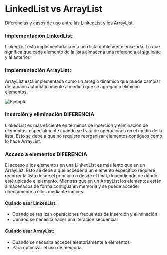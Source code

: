 # LinkedList vs ArrayList

Diferencias y casos de uso entre las LinkedList y los ArrayList.

### Implementación LinkedList:
LinkedList está implementada como una lista doblemente enlazada. Lo que significa que cada elemento de la lista almacena una referencia al siguiente y al anterior.

### Implementación ArrayList:
ArrayList está implementada como un arreglo dinámico que puede cambiar de tamaño automáticamente a medida que se agregan o eliminan elementos.

![Ejemplo]("C:\Users\PAVILION\Pictures\Screenshots\ArrayListVsLinkedList.png")

### Inserción y eliminación DIFERENCIA
LinkedList es más eficiente en términos de inserción y eliminación de elementos, especialmente cuando se trata de operaciones en el medio de la lista. Esto se debe a que no requiere reorganizar elementos contiguos como lo hace ArrayList.

### Acceso a elementos DIFERENCIA
El acceso a los elementos en una LinkedList es más lento que en un ArrayList. Esto se debe a que acceder a un elemento específico requiere recorrer la lista desde el principio o desde el final, dependiendo de dónde esté ubicado el elemento. Mientras que en un ArrayList los elementos están almacenados de forma contigua en memoria y se puede acceder directamente a ellos mediante índices.

#### Cuándo usar LinkedList:
- Cuando se realizan operaciones frecuentes de inserción y eliminación
- Cunaod se necesita hacer una iteración secuencial

#### Cuándo usar ArrayList:
- Cuando se necesita acceder aleatoriamente a elementos
- Para optimizar el uso de memoria
